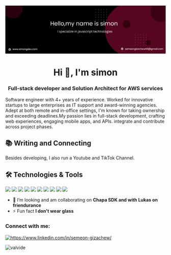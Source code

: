 
[![Header](https://github.com/Valvide/Valvide/blob/main/banner1.png "Header")](https://github.com/Valvide)


<h1 align="center">Hi 👋, I'm simon</h1>
<h3 align="center">Full-stack developer and Solution Architect for AWS services </h3>
Software engineer with 4+ years of experience.  Worked for innovative startups to large enterprises as IT support and award-winning agencies. Adept at both remote and in-office settings, I'm known for taking ownership and exceeding deadlines.My passion lies in full-stack development,  crafting web experiences, engaging mobile apps, and  APIs. integrate and contribute across project phases.



## 📚 Writing and Connecting 
Besides developing, I also run a Youtube  and TikTok Channel.


## 🛠️ Technologies & Tools
![](https://img.shields.io/badge/Code-JavaScript-informational?style=flat&color=informational&logo=javascript)
![](https://img.shields.io/badge/Code-React-informational?style=flat&color=informational&logo=react)
![](https://img.shields.io/badge/Code-TypeScript-informational?style=flat&color=informational)
![](https://img.shields.io/badge/Code-Vue-informational?style=flat&color=informational&logo=vue.js)
![](https://img.shields.io/badge/Code-EcmaScript-informational?style=flat&color=informational)
![](https://img.shields.io/badge/Code-Node-informational?style=flat&color=informational&logo=node.js)
![](https://img.shields.io/badge/Tool-Webpack-informational?style=flat&color=warning&logo=webpack)
![](https://img.shields.io/badge/Tool-Jest-informational?style=flat&color=warning&logo=jest)
![](https://img.shields.io/badge/Tool-SCSS-informational?style=flat&color=warning&logo=sass)
![](https://img.shields.io/badge/Tool-Docker-informational?style=flat&color=warning&logo=docker)

- 👯 I’m looking and am collaborating on **Chapa SDK and with Lukas on friendurance**
- ⚡ Fun fact **I don't wear glass**

<h3 align="left">Connect with me:</h3>
<p align="left">
<a href="https://linkedin.com/in/https://www.linkedin.com/in/semeon-gizachew/" target="blank"><img align="center" src="https://raw.githubusercontent.com/rahuldkjain/github-profile-readme-generator/master/src/images/icons/Social/linked-in-alt.svg" alt="https://www.linkedin.com/in/semeon-gizachew/" height="30" width="40" /></a>
</p>
<p><img align="left" src="https://github-readme-stats.vercel.app/api/top-langs?username=valvide&show_icons=true&locale=en&layout=compact" alt="valvide" /></p>






